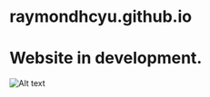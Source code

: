 # raymondhcyu.github.io

# Website in development.

![Alt text](http:http://static4.businessinsider.com/image/5363f3a7eab8ea9e4d793ca6-1200/get-your-head-out-of-the-gutter-this-just-means-that-everything-is-ok.jpg "Troll Jef")
